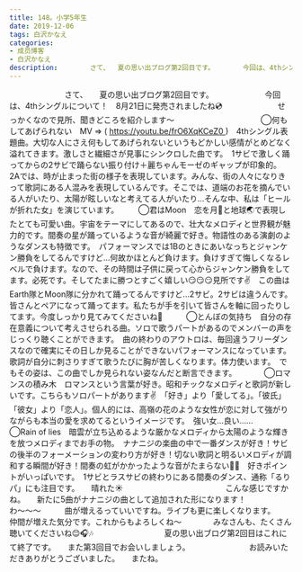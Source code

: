 ```yaml
---
title: 148。小学5年生
date: 2019-12-06
tags: 白沢かなえ
categories: 
- 成员博客
- 白沢かなえ
description:        さて、  夏の思い出ブログ第2回目です。       今回は、4thシングルについて！ 8月21日に発売されましたね💿       せっかくなので見所、聞きどころを紹介します〜    ...
---
```


﻿﻿﻿﻿﻿　　　　　　　さて、　　夏の思い出ブログ第2回目です。　　　　　　　今回は、4thシングルについて！　8月21日に発売されましたね💿　　　　　　　せっかくなので見所、聞きどころを紹介します〜　　　　　　　　　　　◯何もしてあげられない　MV ⇒ ( https://youtu.be/frO6XqKCeZ0 )　4thシングル表題曲。大切な人にさえ何もしてあげられないというもどかしい感情がとめどなく溢れてきます。激しさと繊細さが見事にシンクロした曲です。　1サビで激しく踊ってからの2サビで踊らない振り付け＋麗ちゃんモーゼのギャップが印象的。　2Aでは、時が止まった街の様子を表現しています。みんな、街の人々になりきって歌詞にある人混みを表現しているんです。そこでは、道端のお花を摘んでいる人がいたり、太陽が眩しいなと考えてる人がいたり…そんな中、私は「ヒールが折れた女」を演じています。　　　◯君はMoon　恋を月🌙と地球🌏で表現したとても可愛い曲。宇宙をテーマにしてあるので、壮大なメロディと世界観が魅力的です。間奏の星が踊っているような音が綺麗で好き。物語性のある演劇のようなダンスも特徴です。　パフォーマンスでは1Bのときにあいなっちとジャンケン勝負をしてるんですけど…何故かほとんど負けます。負けすぎて悔しくなるレベルで負けます。なので、その時間は子供に戻って心からジャンケン勝負をしてます。必死です。そしてたまに勝つとすごく嬉しい😏😏😏見所です✌️　この曲はEarth隊とMoon隊に分かれて踊ってるんですけど…2サビ。2サビは違うんです。皆さんとペアになって踊ってます。私たちが手を引いて皆さんを軸に回ったりしてます。今度しっかり見てみてくださいね🌝　　　◯とんぼの気持ち　自分の存在意義について考えさせられる曲。ソロで歌うパートがあるのでメンバーの声をじっくり聴くことができます。　曲の終わりのアウトロは、毎回違うフリーダンスなので確実にその日しか見ることができないパフォーマンスになっています。　歌詞が自分に刺さりすぎて歌うたびに胸が苦しくなります。体力使います。　でもその姿は、この曲でしか見られない姿なんだと断言できます。　　　　◯ロマンスの積み木　ロマンスという言葉が好き。昭和チックなメロディと歌詞が新しいです。こちらもソロパートがあります✌️　「好き」より「愛してる」。「彼氏」「彼女」より「恋人」。個人的には、高嶺の花のような女性が恋に対して強がりながらも本当の愛を求めてるというイメージです。　強い女…良い……　　　　◯Rain of lies　暗雲が立ち込めるような厳かなメロディから太陽のような輝きを放つメロディまでお手の物。　ナナニジの楽曲の中で一番ダンスが好き！サビの後半のフォーメーションの変わり方が好き！切ない歌詞と明るいメロディが調和する瞬間が好き！間奏の虹がかかったような音がたまらない🌈🎶　好きポイントがいっぱいです。　1サビとラスサビの終わりにある間奏のダンス、通称「るりパ」にも注目です。　　晴れた☀️　　　　　　　　　　　　　こんな感じですかね。　　新たに5曲がナナニジの曲として追加された形になります！　　わ〜〜〜　　　曲が増えるっていいですね。ライブも更に楽しくなります。　　仲間が増えた気分です。これからもよろしくね〜　　　　みなさんも、たくさん聴いてくださいね😌🎧🎶　　　　　　　　　夏の思い出ブログ第2回目はこれにて終了です。　　また第3回目でお会いしましょう。　　　　　　　　お読みいただきありがとうございました。　　またね。



